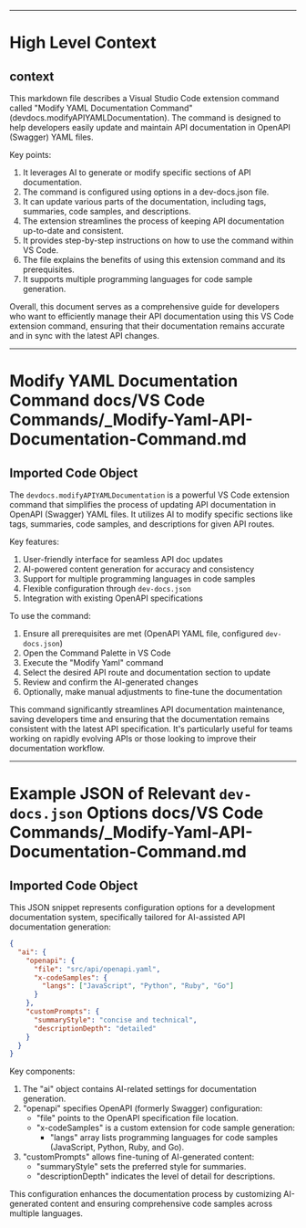 

  ---
# High Level Context
## context
This markdown file describes a Visual Studio Code extension command called "Modify YAML Documentation Command" (devdocs.modifyAPIYAMLDocumentation). The command is designed to help developers easily update and maintain API documentation in OpenAPI (Swagger) YAML files.

Key points:
1. It leverages AI to generate or modify specific sections of API documentation.
2. The command is configured using options in a dev-docs.json file.
3. It can update various parts of the documentation, including tags, summaries, code samples, and descriptions.
4. The extension streamlines the process of keeping API documentation up-to-date and consistent.
5. It provides step-by-step instructions on how to use the command within VS Code.
6. The file explains the benefits of using this extension command and its prerequisites.
7. It supports multiple programming languages for code sample generation.

Overall, this document serves as a comprehensive guide for developers who want to efficiently manage their API documentation using this VS Code extension command, ensuring that their documentation remains accurate and in sync with the latest API changes.

---
# Modify YAML Documentation Command docs/VS Code Commands/_Modify-Yaml-API-Documentation-Command.md
## Imported Code Object
The `devdocs.modifyAPIYAMLDocumentation` is a powerful VS Code extension command that simplifies the process of updating API documentation in OpenAPI (Swagger) YAML files. It utilizes AI to modify specific sections like tags, summaries, code samples, and descriptions for given API routes.

Key features:
1. User-friendly interface for seamless API doc updates
2. AI-powered content generation for accuracy and consistency
3. Support for multiple programming languages in code samples
4. Flexible configuration through `dev-docs.json`
5. Integration with existing OpenAPI specifications

To use the command:
1. Ensure all prerequisites are met (OpenAPI YAML file, configured `dev-docs.json`)
2. Open the Command Palette in VS Code
3. Execute the "Modify Yaml" command
4. Select the desired API route and documentation section to update
5. Review and confirm the AI-generated changes
6. Optionally, make manual adjustments to fine-tune the documentation

This command significantly streamlines API documentation maintenance, saving developers time and ensuring that the documentation remains consistent with the latest API specification. It's particularly useful for teams working on rapidly evolving APIs or those looking to improve their documentation workflow.

---
# Example JSON of Relevant `dev-docs.json` Options docs/VS Code Commands/_Modify-Yaml-API-Documentation-Command.md
## Imported Code Object
This JSON snippet represents configuration options for a development documentation system, specifically tailored for AI-assisted API documentation generation:

```json
{
  "ai": {
    "openapi": {
      "file": "src/api/openapi.yaml",
      "x-codeSamples": {
        "langs": ["JavaScript", "Python", "Ruby", "Go"]
      }
    },
    "customPrompts": {
      "summaryStyle": "concise and technical",
      "descriptionDepth": "detailed"
    }
  }
}
```

Key components:
1. The "ai" object contains AI-related settings for documentation generation.
2. "openapi" specifies OpenAPI (formerly Swagger) configuration:
   - "file" points to the OpenAPI specification file location.
   - "x-codeSamples" is a custom extension for code sample generation:
     - "langs" array lists programming languages for code samples (JavaScript, Python, Ruby, and Go).
3. "customPrompts" allows fine-tuning of AI-generated content:
   - "summaryStyle" sets the preferred style for summaries.
   - "descriptionDepth" indicates the level of detail for descriptions.

This configuration enhances the documentation process by customizing AI-generated content and ensuring comprehensive code samples across multiple languages.

  